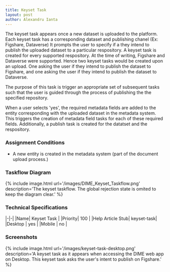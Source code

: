 ```yaml
---
title: Keyset Task
layout: post
author: Alexandru Ianta
---
```


The keyset task appears once a new dataset is uploaded to the platform. Each keyset task has a corresponding dataset and publishing chanel (Ex: Figshare, Dataverse) It prompts the user to specify if a they intend to publish the uploaded dataset to a particular respository. A keyset task is created for every supported respository. At the time of writing, Figshare and Dataverse were supported. Hence two keyset tasks would be created upon an upload. One asking the user if they intend to publish the dataset to Figshare, and one asking the user if they intend to publish the dataset to Dataverse.

The purpose of this task is trigger an appropriate set of subsequent tasks such that the user is guided through the process of publishing the the specified repository. 

When a user selects 'yes', the required metadata fields are added to the entity corresponding with the uploaded dataset in the metadata system. This triggers the creation of metadata field tasks for each of these required fields. Additionally, a publish task is created for the datatset and the respository. 

### Assignment Conditions
* A new entity is created in the metadata system (part of the document upload process.)

### Taskflow Diagram
{% include image.html url='/images/DIME_Keyset_Taskflow.png' description='The keyset taskflow. The global rejection state is omited to keep the diagram clear.' %}

### Technical Specifications

|-|-|
|Name| Keyset Task |
|Priority| 100 |
|Help Article Stub| keyset-task|
|Desktop | yes |
|Mobile | no | 

### Screenshots

{% include image.html url='/images/keyset-task-desktop.png' description='A keyset task as it appears when accessing the DIME web app on Desktop. This keyset task asks the user\'s intent to publish on Figshare.' %}